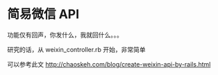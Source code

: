 # 简易微信 API

功能仅有回声，你发什么，我就回什么。。。

研究的话，从 weixin_controller.rb 开始，非常简单

可以参考此文 http://chaoskeh.com/blog/create-weixin-api-by-rails.html
